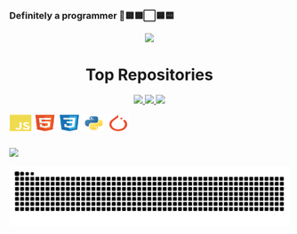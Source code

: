 ### Definitely a programmer 🎲🟥🟩⬜🟦🟨

<main>
<div align="center">
  <a href="https://github.com/ycarotrindade">
  <img height="180em" src="https://github-readme-stats.vercel.app/api/top-langs/?username=ycarotrindade&layout=compact&langs_count=7&theme=radical"/>
  </a>
</div>


<div align="center">
  <h1>Top Repositories</h1>
  <a href="https://github.com/ycarotrindade/termo-bot.git">
  <img height="180em" src="https://github-readme-stats.vercel.app/api/pin/?username=ycarotrindade&repo=termo-bot&theme=radical">
  </a>
  <a href="https://github.com/ycarotrindade/PyStock.git">
  <img height="180em" src="https://github-readme-stats.vercel.app/api/pin/?username=ycarotrindade&repo=PyStock&theme=radical">
  </a>
  <a href="https://github.com/ycarotrindade/Auto_Sales.git">
  <img height="180em" src="https://github-readme-stats.vercel.app/api/pin/?username=ycarotrindade&repo=django-schoolsystem&theme=radical">
  </a>
</div>

<div style="display: inline_block"><br>
  <img align="center" alt="Ycro-Js" height="30" width="40" src="https://raw.githubusercontent.com/devicons/devicon/master/icons/javascript/javascript-plain.svg">
  <img align="center" alt="Ycro-HTML" height="30" width="40" src="https://raw.githubusercontent.com/devicons/devicon/master/icons/html5/html5-original.svg">
  <img align="center" alt="Ycro-CSS" height="30" width="40" src="https://raw.githubusercontent.com/devicons/devicon/master/icons/css3/css3-original.svg">
  <img align="center" alt="Ycro-Python" height="30" width="40" src="https://raw.githubusercontent.com/devicons/devicon/master/icons/python/python-original.svg">
  <img align="center" alt="Ycro-Python" height="30" width="40" src="https://raw.githubusercontent.com/devicons/devicon/master/icons/pytorch/pytorch-original.svg">
</div>
  
  ##
  
<div> 
  <a href = "mailto:ycarotrindade.pg@gmail.com"><img src="https://img.shields.io/badge/-Gmail-%23333?style=for-the-badge&logo=gmail&logoColor=white" target="_blank"></a>
 </div>
  
  
  </main>
  
![Snake animation](https://github.com/ycarotrindade/ycarotrindade/blob/output/github-contribution-grid-snake.svg)
